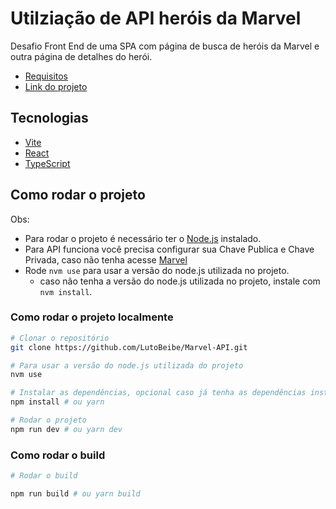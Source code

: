# Utilziação de API heróis da Marvel

Desafio Front End de uma SPA com página de busca de heróis da Marvel e outra página de detalhes do herói.

- [Requisitos](./docs/reqs.md)
- [Link do projeto](https://marvel-api-nine.vercel.app/)

## Tecnologias

- [Vite](https://vitejs.dev/)
- [React](https://react.dev/)
- [TypeScript](https://www.typescriptlang.org/)

## Como rodar o projeto

Obs:

- Para rodar o projeto é necessário ter o [Node.js](https://nodejs.org/) instalado.
- Para API funciona você precisa configurar sua Chave Publica e Chave Privada, caso não tenha acesse [Marvel](https://developer.marvel.com/docs)
- Rode `nvm use` para usar a versão do node.js utilizada no projeto.
  - caso não tenha a versão do node.js utilizada no projeto, instale com `nvm install`.

### Como rodar o projeto localmente

```bash
# Clonar o repositório
git clone https://github.com/LutoBeibe/Marvel-API.git

# Para usar a versão do node.js utilizada do projeto
nvm use

# Instalar as dependências, opcional caso já tenha as dependências instaladas
npm install # ou yarn

# Rodar o projeto
npm run dev # ou yarn dev
```

### Como rodar o build

```bash
# Rodar o build

npm run build # ou yarn build
```
